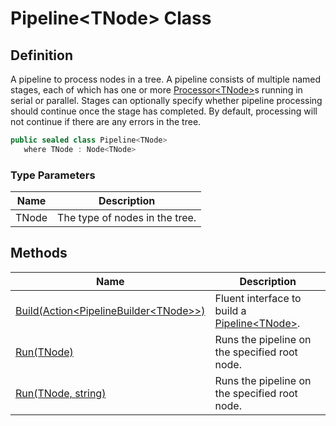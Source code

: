 # Pipeline&lt;TNode&gt; Class
## Definition

A pipeline to process nodes in a tree. A pipeline consists of multiple named stages, each of which has one or more [Processor&lt;TNode&gt;](MrKWatkins.Ast.Processing.Processor-1.md)s running in serial or parallel. Stages can optionally specify whether pipeline processing should continue once the stage has completed. By default, processing will not continue if there are any errors in the tree.

```c#
public sealed class Pipeline<TNode>
   where TNode : Node<TNode>
```

### Type Parameters

| Name | Description |
| ---- | ----------- |
| TNode | The type of nodes in the tree. |

## Methods

| Name | Description |
| ---- | ----------- |
| [Build(Action&lt;PipelineBuilder&lt;TNode&gt;&gt;)](MrKWatkins.Ast.Processing.Pipeline-1.Build.md) | Fluent interface to build a [Pipeline&lt;TNode&gt;](MrKWatkins.Ast.Processing.Pipeline-1.md). |
| [Run(TNode)](MrKWatkins.Ast.Processing.Pipeline-1.Run.md#mrkwatkins-ast-processing-pipeline-1-run(-0)) | Runs the pipeline on the specified root node. |
| [Run(TNode, string)](MrKWatkins.Ast.Processing.Pipeline-1.Run.md#mrkwatkins-ast-processing-pipeline-1-run(-0-system-string@)) | Runs the pipeline on the specified root node. |

